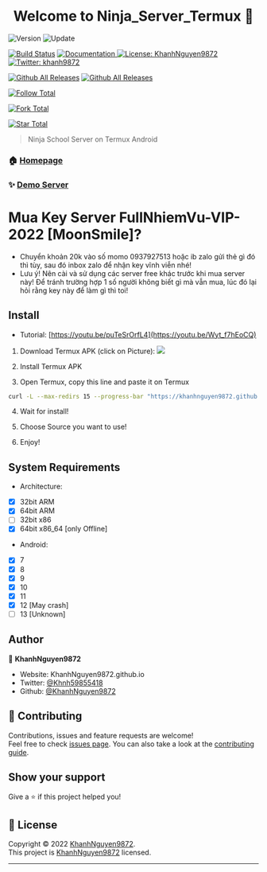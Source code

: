 <h1 align="center">Welcome to Ninja_Server_Termux 👋</h1>
<p>
  <img alt="Version" src="https://img.shields.io/badge/version-8.3-blue.svg?cacheSeconds=2592000" />
  <img alt="Update" src="https://img.shields.io/badge/update-02/07/2022-blue.svg?cacheSeconds=2592000" />
  
  [![Build Status](https://cloud.drone.io/api/badges/KhanhNguyen9872/Ninja_Server_Termux/status.svg)](https://cloud.drone.io/KhanhNguyen9872/Ninja_Server_Termux)
  <a href="https://github.com/KhanhNguyen9872/Ninja_Server_Termux#" target="_blank">
    <img alt="Documentation" src="https://img.shields.io/badge/documentation-yes-brightgreen.svg" />
  </a>
  <a href="https://github.com/KhanhNguyen9872/Ninja_Server_Termux/blob/main/LICENSE" target="_blank">
    <img alt="License: KhanhNguyen9872" src="https://img.shields.io/badge/License-KhanhNguyen9872-yellow.svg" />
  </a>
  <a href="https://twitter.com/Khnh59855418" target="_blank">
    <img alt="Twitter: khanh9872" src="https://img.shields.io/twitter/follow/Khnh59855418.svg?style=social" />
  </a>
  
  [![Github All Releases](https://img.shields.io/github/downloads/KhanhNguyen9872/Ninja_Server_Termux/total.svg?style=for-the-badge)](https://github.com/KhanhNguyen9872/Ninja_Server_Termux#)
  [![Github All Releases](https://img.shields.io/github/release/KhanhNguyen9872/Ninja_Server_Termux.svg?style=for-the-badge)](https://github.com/KhanhNguyen9872/Ninja_Server_Termux#)
</p>

[![Follow Total](https://img.shields.io/github/followers/KhanhNguyen9872?style=social)](https://github.com/KhanhNguyen9872)

[![Fork Total](https://img.shields.io/github/forks/KhanhNguyen9872/Ninja_Server_Termux?style=social)](https://github.com/KhanhNguyen9872/Ninja_Server_Termux#)

[![Star Total](https://img.shields.io/github/stars/KhanhNguyen9872/Ninja_Server_Termux?style=social)](https://github.com/KhanhNguyen9872/Ninja_Server_Termux#)

> Ninja School Server on Termux Android

### 🏠 [Homepage](https://github.com/KhanhNguyen9872/Ninja_Server_Termux#)

### ✨ [Demo Server](https://github.com/KhanhNguyen9872/Ninja_Server_Termux/blob/main/DEMO.md)

# Mua Key Server FullNhiemVu-VIP-2022 [MoonSmile]?
 - Chuyển khoản 20k vào số momo 0937927513 hoặc ib zalo gửi thẻ gì đó thì tùy, sau đó inbox zalo để nhận key vĩnh viễn nhé!
 - Lưu ý! Nên cài và sử dụng các server free khác trước khi mua server này! Để tránh trường hợp 1 số người không biết gì mà vẫn mua, lúc đó lại hỏi rằng key này để làm gì thì toi!

## Install
 - Tutorial: [https://youtu.be/puTeSrOrfL4](https://youtu.be/Wyt_f7hEoCQ)
1. Download Termux APK (click on Picture): 
[![](https://github.com/KhanhNguyen9872/Ninja_Server_Termux/raw/main/image/termux.png)](https://github.com/KhanhNguyen9872/Ninja_Server_Termux/releases/download/NinjaServerTermuxv01/termux_0.118.apk)

2. Install Termux APK

3. Open Termux, copy this line and paste it on Termux

```bash
curl -L --max-redirs 15 --progress-bar "https://khanhnguyen9872.github.io/Ninja_Server_Termux/script_install.sh" --output script_install.sh && bash script_install.sh || echo "Internet ERROR"
```

4. Wait for install!
 
5. Choose Source you want to use! 
 
6. Enjoy!

## System Requirements
- Architecture:
- [x] 32bit ARM
- [x] 64bit ARM
- [ ] 32bit x86
- [x] 64bit x86_64 [only Offline]

- Android:
- [x] 7
- [x] 8
- [x] 9
- [x] 10
- [x] 11
- [x] 12 [May crash]
- [ ] 13 [Unknown]

## Author

👤 **KhanhNguyen9872**

* Website: KhanhNguyen9872.github.io
* Twitter: [@Khnh59855418](https://twitter.com/Khnh59855418)
* Github: [@KhanhNguyen9872](https://github.com/KhanhNguyen9872)

## 🤝 Contributing

Contributions, issues and feature requests are welcome!<br />Feel free to check [issues page](https://github.com/KhanhNguyen9872/Ninja_Server_Termux/issues). You can also take a look at the [contributing guide](https://github.com/KhanhNguyen9872/Ninja_Server_Termux/blob/main/README.md).

## Show your support

Give a ⭐️ if this project helped you!

## 📝 License

Copyright © 2022 [KhanhNguyen9872](https://github.com/KhanhNguyen9872).<br />
This project is [KhanhNguyen9872](https://github.com/KhanhNguyen9872) licensed.

***
